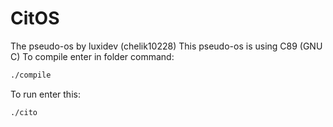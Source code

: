 # CitOS
The pseudo-os by luxidev (chelik10228)
This pseudo-os is using C89 (GNU C)
To compile enter in folder command:
```bash
./compile
```
To run enter this:
```bash
./cito
```
